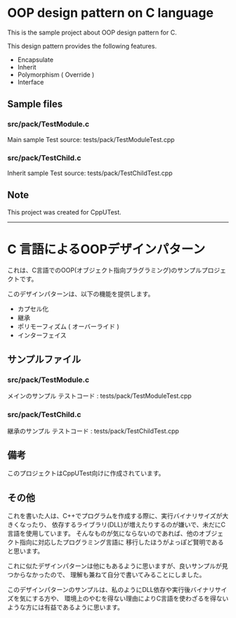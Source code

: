 # OOP design pattern on C language
This is the sample project about OOP design pattern for C.

This design pattern provides the following features.
- Encapsulate
- Inherit
- Polymorphism ( Override )
- Interface

## Sample files
### src/pack/TestModule.c
Main sample
Test source: tests/pack/TestModuleTest.cpp

### src/pack/TestChild.c
Inherit sample
Test source: tests/pack/TestChildTest.cpp

## Note
This project was created for CppUTest.

---

# C 言語によるOOPデザインパターン
これは、C言語でのOOP(オブジェクト指向プラグラミング)のサンプルプロジェクトです。

このデザインパターンは、以下の機能を提供します。
- カプセル化
- 継承
- ポリモーフィズム ( オーバーライド )
- インターフェイス

## サンプルファイル
### src/pack/TestModule.c
メインのサンプル
テストコード : tests/pack/TestModuleTest.cpp

### src/pack/TestChild.c
継承のサンプル
テストコード : tests/pack/TestChildTest.cpp

## 備考
このプロジェクトはCppUTest向けに作成されています。

## その他
これを書いた人は、C++でプログラムを作成する際に、実行バイナリサイズが大きくなったり、
依存するライブラリ(DLL)が増えたりするのが嫌いで、未だにC言語を使用しています。
そんなものが気にならないのであれば、他のオブジェクト指向に対応したプログラミング言語に
移行したほうがよっぽど賢明であると思います。

これに似たデザインパターンは他にもあるように思いますが、良いサンプルが見つからなかったので、
理解も兼ねて自分で書いてみることにしました。

このデザインパターンのサンプルは、私のようにDLL依存や実行後バイナリサイズを気にする方や、
環境上のやむを得ない理由によりC言語を使わざるを得ないような方には有益であるように思います。

